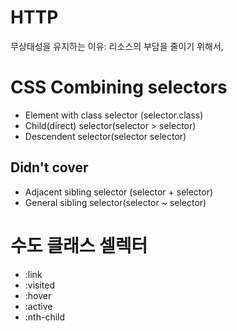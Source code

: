 # HTTP

무상태성을 유지하는 이유: 리소스의 부담을 줄이기 위해서,

# CSS Combining selectors

- Element with class selector (selector.class)
- Child(direct) selector(selector > selector)
- Descendent selector(selector selector)

## Didn't cover

- Adjacent sibling selector (selector + selector)
- General sibling selector(selector ~ selector)

# 수도 클래스 셀렉터

- :link
- :visited
- :hover
- :active
- :nth-child
